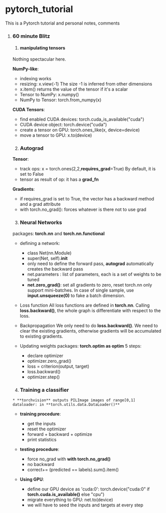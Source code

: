 # pytorch_tutorial
This is a Pytorch tutorial and personal notes, comments

1. ### 60 minute Blitz
    1. #### manipulating tensors
    Nothing spectacular here.

    **NumPy-like**:
      * indexing works
      * resizing: x.view(-1)
      The size -1 is inferred from other dimensions
      * x.item() returns the value of the tensor if it's a scalar
      * Tensor to NumPy: x.numpy()
      * NumPy to Tensor: torch.from_numpy(x)

    **CUDA Tensors**:
      * find enabled CUDA devices: torch.cuda_is_available("cuda")
      * CUDA  device object: torch.device("cuda")
      * create a tensor on GPU: torch.ones_like(x, device=device)
      * move a tensor to GPU: x.to(device)

    2. ### Autograd

    **Tensor**:
      * track ops: x = torch.ones(2,2,**requires_grad**=True)
      By default, it is set to False
      * tensor as result of op:  it has a **grad_fn**

    **Gradients**:
      * if requires_grad is set to True, the vector has a backward method and a grad attribute
      * with torch.no_grad(): forces whatever is there not to use grad

    3. ###  Neural Networks
      packages: **torch.nn** and **torch.nn.functional**
      * defining a network:
        - class Net(nn.Module)
        - super(Net, self).__init__
        - only need to define the forward pass, **autograd** automatically creates the backward pass
        - net.parameters : list of parameters, each is a set of weights to be tuned
        - **net.zero_grad()**: set all gradients to zero, reset
      torch.nn only support mini-batches. In case of single sample, use **input.unsqueeze(0)** to fake a batch dimension.

      * Loss function
      All loss functions are defined in **torch.nn**.
      Calling **loss.backward()**, the whole graph is differentiate with respect to the loss.

      * Backpropagation
      We only need to do **loss.backward()**. We need to clear the existing gradients, otherwise gradients will be accumulated to existing gradients.

      * Updating weights
      packages: **torch.optim as optim**
      5 steps:
        - declare optimizer
        - optimizer.zero_grad()
        - loss = criterion(output, target)
        - loss.backward()
        - optimizer.step()
      4. ###  Training a classifier

       * **torchvision** outputs PILImage images of range[0,1]
       dataloader: in **torch.utils.data.DataLoader()**

      * **training procedure**:
         - get the inputs
         - reset the optimizer
         - forward + backward + optimize
         - print statistics

      * **testing procedure**:
         - force no_grad with **with torch.no_grad()**
         - no backward
         - correct+= (predicted == labels).sum().item()

      * **Using GPU**:
         - define our GPU device as 'cuda:0': torch.device("cuda:0" if **torch.cuda.is_available()** else "cpu")
         - migrate everything to GPU: net.to(device)
         - we will have to seed the inputs and targets at every step
